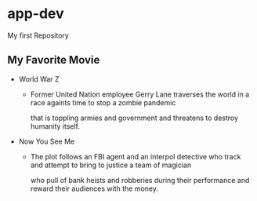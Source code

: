 # app-dev
My first Repository

## My Favorite Movie
- World War Z
  - Former United Nation employee Gerry Lane traverses the world in a race againts time to  stop a zombie pandemic

    that is toppling armies and government and threatens to destroy humanity itself.
- Now You See Me
  - The plot follows an FBI agent and an interpol detective who track and attempt to bring to justice a team of magician

    who pull of bank heists and robberies during their performance and reward their audiences with the money.



